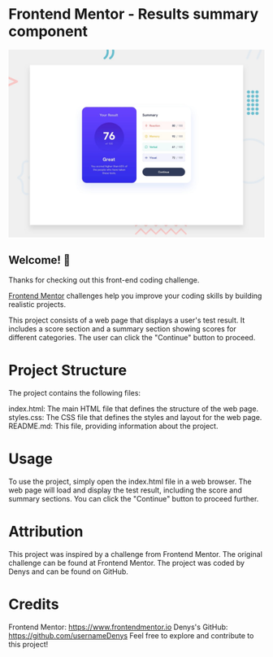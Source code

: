 # Frontend Mentor - Results summary component

![Design preview for the Results summary component coding challenge](./design/desktop-preview.jpg)

## Welcome! 👋

Thanks for checking out this front-end coding challenge.

[Frontend Mentor](https://www.frontendmentor.io) challenges help you improve your coding skills by building realistic projects.

This project consists of a web page that displays a user's test result. It includes a score section and a summary section showing scores for different categories. The user can click the "Continue" button to proceed.

# Project Structure
The project contains the following files:

index.html: The main HTML file that defines the structure of the web page.
styles.css: The CSS file that defines the styles and layout for the web page.
README.md: This file, providing information about the project.
# Usage
To use the project, simply open the index.html file in a web browser. The web page will load and display the test result, including the score and summary sections. You can click the "Continue" button to proceed further.
# Attribution
This project was inspired by a challenge from Frontend Mentor. The original challenge can be found at Frontend Mentor. The project was coded by Denys and can be found on GitHub.

# Credits
Frontend Mentor: https://www.frontendmentor.io Denys's GitHub: https://github.com/usernameDenys Feel free to explore and contribute to this project!
